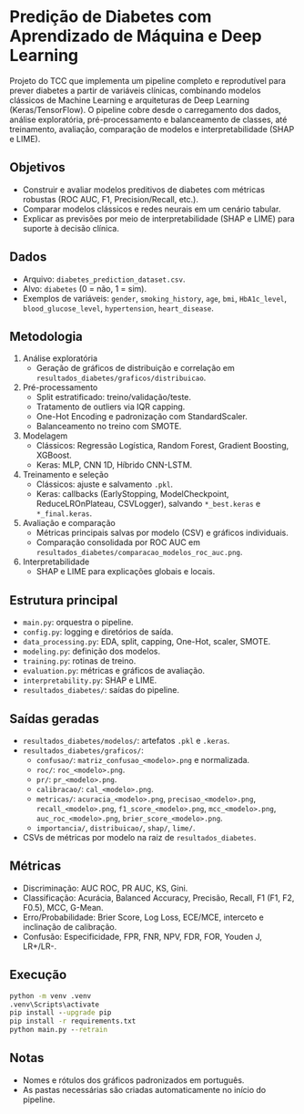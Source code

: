 # Predição de Diabetes com Aprendizado de Máquina e Deep Learning

Projeto do TCC que implementa um pipeline completo e reprodutível para prever diabetes a partir de variáveis clínicas, combinando modelos clássicos de Machine Learning e arquiteturas de Deep Learning (Keras/TensorFlow). O pipeline cobre desde o carregamento dos dados, análise exploratória, pré-processamento e balanceamento de classes, até treinamento, avaliação, comparação de modelos e interpretabilidade (SHAP e LIME).

## Objetivos
- Construir e avaliar modelos preditivos de diabetes com métricas robustas (ROC AUC, F1, Precision/Recall, etc.).
- Comparar modelos clássicos e redes neurais em um cenário tabular.
- Explicar as previsões por meio de interpretabilidade (SHAP e LIME) para suporte à decisão clínica.

## Dados
- Arquivo: `diabetes_prediction_dataset.csv`.
- Alvo: `diabetes` (0 = não, 1 = sim).
- Exemplos de variáveis: `gender`, `smoking_history`, `age`, `bmi`, `HbA1c_level`, `blood_glucose_level`, `hypertension`, `heart_disease`.

## Metodologia
1. Análise exploratória
   - Geração de gráficos de distribuição e correlação em `resultados_diabetes/graficos/distribuicao`.
2. Pré-processamento
   - Split estratificado: treino/validação/teste.
   - Tratamento de outliers via IQR capping.
   - One-Hot Encoding e padronização com StandardScaler.
   - Balanceamento no treino com SMOTE.
3. Modelagem
   - Clássicos: Regressão Logística, Random Forest, Gradient Boosting, XGBoost.
   - Keras: MLP, CNN 1D, Híbrido CNN-LSTM.
4. Treinamento e seleção
   - Clássicos: ajuste e salvamento `.pkl`.
   - Keras: callbacks (EarlyStopping, ModelCheckpoint, ReduceLROnPlateau, CSVLogger), salvando `*_best.keras` e `*_final.keras`.
5. Avaliação e comparação
   - Métricas principais salvas por modelo (CSV) e gráficos individuais.
   - Comparação consolidada por ROC AUC em `resultados_diabetes/comparacao_modelos_roc_auc.png`.
6. Interpretabilidade
   - SHAP e LIME para explicações globais e locais.

## Estrutura principal
- `main.py`: orquestra o pipeline.
- `config.py`: logging e diretórios de saída.
- `data_processing.py`: EDA, split, capping, One-Hot, scaler, SMOTE.
- `modeling.py`: definição dos modelos.
- `training.py`: rotinas de treino.
- `evaluation.py`: métricas e gráficos de avaliação.
- `interpretability.py`: SHAP e LIME.
- `resultados_diabetes/`: saídas do pipeline.

## Saídas geradas
- `resultados_diabetes/modelos/`: artefatos `.pkl` e `.keras`.
- `resultados_diabetes/graficos/`:
  - `confusao/`: `matriz_confusao_<modelo>.png` e normalizada.
  - `roc/`: `roc_<modelo>.png`.
  - `pr/`: `pr_<modelo>.png`.
  - `calibracao/`: `cal_<modelo>.png`.
  - `metricas/`: `acuracia_<modelo>.png`, `precisao_<modelo>.png`, `recall_<modelo>.png`, `f1_score_<modelo>.png`, `mcc_<modelo>.png`, `auc_roc_<modelo>.png`, `brier_score_<modelo>.png`.
  - `importancia/`, `distribuicao/`, `shap/`, `lime/`.
- CSVs de métricas por modelo na raiz de `resultados_diabetes`.

## Métricas
- Discriminação: AUC ROC, PR AUC, KS, Gini.
- Classificação: Acurácia, Balanced Accuracy, Precisão, Recall, F1 (F1, F2, F0.5), MCC, G-Mean.
- Erro/Probabilidade: Brier Score, Log Loss, ECE/MCE, interceto e inclinação de calibração.
- Confusão: Especificidade, FPR, FNR, NPV, FDR, FOR, Youden J, LR+/LR-.

## Execução
```bat
python -m venv .venv
.venv\Scripts\activate
pip install --upgrade pip
pip install -r requirements.txt
python main.py --retrain
```

## Notas
- Nomes e rótulos dos gráficos padronizados em português.
- As pastas necessárias são criadas automaticamente no início do pipeline.
